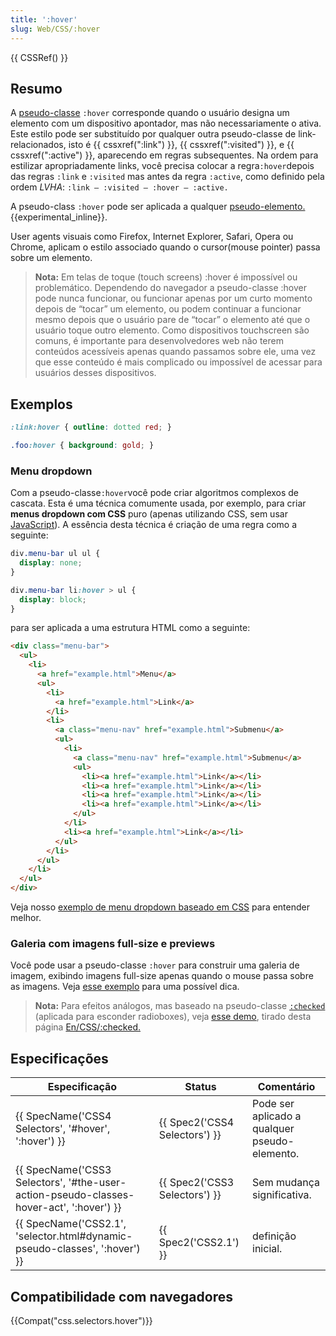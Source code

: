 ```yaml
---
title: ':hover'
slug: Web/CSS/:hover
---
```


{{ CSSRef() }}

## Resumo

A [pseudo-classe](/pt-BR/docs/Web/CSS/Pseudo-classes) `:hover` corresponde quando o usuário designa um elemento com um dispositivo apontador, mas não necessariamente o ativa. Este estilo pode ser substituído por qualquer outra pseudo-classe de link-relacionados, isto é {{ cssxref(":link") }}, {{ cssxref(":visited") }}, e {{ cssxref(":active") }}, aparecendo em regras subsequentes. Na ordem para estilizar apropriadamente links, você precisa colocar a regra` :hover `depois das regras `:link` e `:visited` mas antes da regra `:active`, como definido pela ordem _LVHA_: `:link — :visited — :hover — :active.`

A pseudo-class `:hover` pode ser aplicada a qualquer [pseudo-elemento.](/pt-BR/docs/Web/CSS/Pseudo-elements) {{experimental_inline}}.

User agents visuais como Firefox, Internet Explorer, Safari, Opera ou Chrome, aplicam o estilo associado quando o cursor(mouse pointer) passa sobre um elemento.

> **Nota:** Em telas de toque (touch screens) :hover é impossível ou problemático. Dependendo do navegador a pseudo-classe :hover pode nunca funcionar, ou funcionar apenas por um curto momento depois de “tocar” um elemento, ou podem continuar a funcionar mesmo depois que o usuário pare de “tocar” o elemento até que o usuário toque outro elemento. Como dispositivos touchscreen são comuns, é importante para desenvolvedores web não terem conteúdos acessíveis apenas quando passamos sobre ele, uma vez que esse conteúdo é mais complicado ou impossível de acessar para usuários desses dispositivos.

## Exemplos

```css
:link:hover { outline: dotted red; }

.foo:hover { background: gold; }
```

### Menu dropdown

Com a pseudo-classe` :hover `você pode criar algoritmos complexos de cascata. Esta é uma técnica comumente usada, por exemplo, para criar **menus dropdown com CSS** puro (apenas utilizando CSS, sem usar [JavaScript](/pt-Br/JavaScript)). A essência desta técnica é criação de uma regra como a seguinte:

```css
div.menu-bar ul ul {
  display: none;
}

div.menu-bar li:hover > ul {
  display: block;
}
```

para ser aplicada a uma estrutura HTML como a seguinte:

```html
<div class="menu-bar">
  <ul>
    <li>
      <a href="example.html">Menu</a>
      <ul>
        <li>
          <a href="example.html">Link</a>
        </li>
        <li>
          <a class="menu-nav" href="example.html">Submenu</a>
          <ul>
            <li>
              <a class="menu-nav" href="example.html">Submenu</a>
              <ul>
                <li><a href="example.html">Link</a></li>
                <li><a href="example.html">Link</a></li>
                <li><a href="example.html">Link</a></li>
                <li><a href="example.html">Link</a></li>
              </ul>
            </li>
            <li><a href="example.html">Link</a></li>
          </ul>
        </li>
      </ul>
    </li>
  </ul>
</div>
```

Veja nosso [exemplo de menu dropdown baseado em CSS](/@api/deki/files/6238/=css_dropdown_menu.html) para entender melhor.

### Galeria com imagens full-size e previews

Você pode usar a pseudo-classe `:hover` para construir uma galeria de imagem, exibindo imagens full-size apenas quando o mouse passa sobre as imagens. Veja [esse exemplo](/@api/deki/files/6247/=css-gallery.zip) para uma possível dica.

> **Nota:** Para efeitos análogos, mas baseado na pseudo-classe [`:checked`](/pt-BR/CSS/%3Achecked) (aplicada para esconder radioboxes), veja [esse demo](/@api/deki/files/6268/=css-checked-gallery.zip), tirado desta página [En/CSS/:checked.](/pt-BR/CSS/%3Achecked)

## Especificações

| Especificação                                                                                                        | Status                                   | Comentário                                    |
| -------------------------------------------------------------------------------------------------------------------- | ---------------------------------------- | --------------------------------------------- |
| {{ SpecName('CSS4 Selectors', '#hover', ':hover') }}                                                 | {{ Spec2('CSS4 Selectors') }} | Pode ser aplicado a qualquer pseudo-elemento. |
| {{ SpecName('CSS3 Selectors', '#the-user-action-pseudo-classes-hover-act', ':hover') }} | {{ Spec2('CSS3 Selectors') }} | Sem mudança significativa.                    |
| {{ SpecName('CSS2.1', 'selector.html#dynamic-pseudo-classes', ':hover') }}                 | {{ Spec2('CSS2.1') }}             | definição inicial.                            |

## Compatibilidade com navegadores

{{Compat("css.selectors.hover")}}
